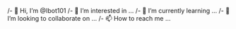 /- 👋 Hi, I’m @Ibot101
/- 👀 I’m interested in ...
/- 🌱 I’m currently learning ...
/- 💞️ I’m looking to collaborate on ...
/- 📫 How to reach me ...

<!---
Ibot101/Ibot101 is a ✨ special ✨ repository because its `README.md` (this file) appears on your GitHub profile.
You can click the Preview link to take a look at your changes.
--->
